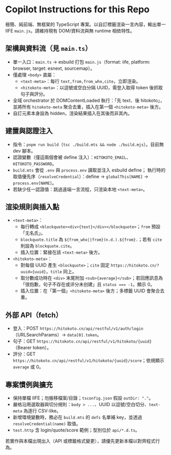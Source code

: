 # Copilot Instructions for this Repo

極簡、純前端、無框架的 TypeScript 專案。以自訂標籤渲染一言內容，輸出單一 IIFE `main.js`。請維持現有 DOM/資料流與無 runtime 相依特性。

## 架構與資料流（見 `main.ts`）

- 單一入口：`main.ts` → esbuild 打包 `main.js`（format: iife, platform: browser, target: esnext, sourcemap）。
- 僅處理 `<body>` 直屬：
  - `<text-meta>`：每行 `text,from,from_who,cite`，立即渲染。
  - `<hitokoto-meta>`：以逗號或空白分隔 UUID，需登入取得 token 後抓取句子與評分。
- 全域 orchestrator 於 DOMContentLoaded 執行：「先 text、後 hitokoto」，並將所有 `hitokoto-meta` 聚合去重，插入在第一個 `<hitokoto-meta>` 後方。
- 自訂元素本身設為 hidden，渲染結果插入在其後而非其內。

## 建置與認證注入

- 指令：`pnpm run build`（`tsc ./build.mts && node ./build.mjs`）。目前無 dev 腳本。
- 認證變數（僅這兩個會被 define 注入）：`HITOKOTO_EMAIL`、`HITOKOTO_PASSWORD`。
- `build.mts` 會從 `.env` 與 `process.env` 讀取並注入 esbuild define；
  執行時的取值優先序（`resolveCredential`）：define → `globalThis[NAME]` → `process.env[NAME]`。
- 若缺少任一認證值：跳過遠端一言流程，只渲染本地 `<text-meta>`。

## 渲染規則與插入點

- `<text-meta>`：
  - 每行轉成 `<blockquote><div>{text}</div></blockquote>`；`from` 預設「无名氏」。
  - `blockquote.title` 為 `${from_who||from}(n.d.).${from}.`；若有 `cite` 則設為 `blockquote.cite`。
  - 插入位置：緊接在該 `<text-meta>` 後方。
- `<hitokoto-meta>`：
  - 對每個 UUID 產生 `<blockquote>`；`cite` 固定 `https://hitokoto.cn/?uuid={uuid}`，`title` 同上。
  - 取分數成功時在 `<div>` 末尾附加 `<sub>{average}</sub>`；若回應訊息為「很抱歉，句子不存在或评分未创建」且 `status === -1`，顯示 0。
  - 插入位置：在「第一個」`<hitokoto-meta>` 後方；多標籤 UUID 會聚合去重。

## 外部 API（fetch）

- 登入：POST `https://hitokoto.cn/api/restful/v1/auth/login`（URLSearchParams）→ `data[0].token`。
- 句子：GET `https://hitokoto.cn/api/restful/v1/hitokoto/{uuid}`（Bearer token）。
- 評分：GET `https://hitokoto.cn/api/restful/v1/hitokoto/{uuid}/score`；依規顯示 `average` 或 0。

## 專案慣例與擴充

- 保持單檔 IIFE；勿搬移檔案/目錄；`tsconfig.json` 假設 `outDir: "."`。
- 嚴格沿用選取器與切分規則：`body > ...`、UUID 以逗號/空白切分、`text-meta` 為逐行 CSV-like。
- 新增環境變數時，務必在 `build.mts` 的 `defs` 名單補 key，並透過 `resolveCredential(name)` 取值。
- `test.http` 含 login/quote/score 範例；型別位於 `api/*.d.ts`。

若實作與本檔出現出入（API 或標籤格式變更），請優先更新本檔以對齊程式行為。
